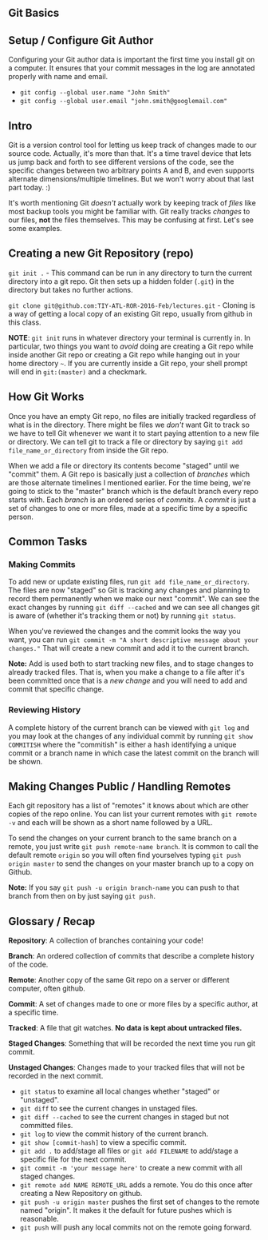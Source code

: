 ## Git Basics

## Setup / Configure Git Author

Configuring your Git author data is important the first time you install git on a computer.
It ensures that your commit messages in the log are annotated properly with name and email.

* `git config --global user.name "John Smith"`
* `git config --global user.email "john.smith@googlemail.com"`

## Intro

Git is a version control tool for letting us keep track of changes made
to our source code. Actually, it's more than that. It's a time travel device
that lets us jump back and forth to see different versions of the code, see
the specific changes between two arbitrary points A and B, and even supports
alternate dimensions/multiple timelines. But we won't worry about that last
part today. :)

It's worth mentioning Git *doesn't* actually work by keeping track of
*files* like most backup tools you might be familiar with. Git really
tracks *changes* to our files, **not** the files themselves. This may
be confusing at first. Let's see some examples.

## Creating a new Git Repository (repo)

`git init .` - This command can be run in any directory to turn the current
directory into a git repo. Git then sets up a hidden folder (`.git`) in the
directory but takes no further actions.

`git clone git@github.com:TIY-ATL-ROR-2016-Feb/lectures.git` - Cloning is a
way of getting a local copy of an existing Git repo, usually from github in
this class.

**NOTE**: `git init` runs in whatever directory your terminal is currently
in. In particular, two things you want to *avoid* doing are creating a Git
repo while inside another Git repo or creating a Git repo while hanging
out in your home directory `~`. If you are currently inside a Git repo,
your shell prompt will end in `git:(master)` and a checkmark.

## How Git Works

Once you have an empty Git repo, no files are initially tracked regardless
of what is in the directory. There might be files we *don't* want Git to
track so we have to tell Git whenever we want it to start paying attention
to a new file or directory. We can tell git to track a file or directory
by saying `git add file_name_or_directory` from inside the Git repo.

When we add a file or directory its contents become "staged" until we
"commit" them. A Git repo is basically just a collection of *branches*
which are those alternate timelines I mentioned earlier. For the time
being, we're going to stick to the "master" branch which is the default
branch every repo starts with. Each *branch* is an ordered series of
*commits*. A *commit* is just a set of changes to one or more files,
made at a specific time by a specific person.

## Common Tasks

### Making Commits

To add new or update existing files, run `git add file_name_or_directory`.
The files are now "staged" so Git is tracking any changes and planning to
record them permanently when we make our next "commit". We can see the exact
changes by running `git diff --cached` and we can see all changes git is
aware of (whether it's tracking them or not) by running `git status`.

When you've reviewed the changes and the commit looks the way you want,
you can run `git commit -m "A short descriptive message about your changes."`
That will create a new commit and add it to the current branch.

**Note:** Add is used both to start tracking new files, and to stage changes to already tracked files. That is, when you make a change to a file after
it's been committed once that is a *new change* and you will need to add and
commit that specific change.

### Reviewing History

A complete history of the current branch can be viewed with `git log`
and you may look at the changes of any individual commit by running
`git show COMMITISH` where the "commitish" is either a hash identifying a
unique commit or a branch name in which case the latest commit on the branch
will be shown.

## Making Changes Public / Handling Remotes

Each git repository has a list of "remotes" it knows about which are other
copies of the repo online. You can list your current remotes with
`git remote -v` and each will be shown as a short name followed by a URL.

To send the changes on your current branch to the same branch on a remote,
you just write `git push remote-name branch`. It is common to call the
default remote `origin` so you will often find yourselves typing
`git push origin master` to send the changes on your master branch up to a
copy on Github.

**Note:** If you say `git push -u origin branch-name` you can push to that
branch from then on by just saying `git push`.

## Glossary / Recap

**Repository**: A collection of branches containing your code!

**Branch**: An ordered collection of commits that describe a complete history of the code.

**Remote**: Another copy of the same Git repo on a server or different computer, often github.

**Commit**: A set of changes made to one or more files by a specific author, at a specific time.

**Tracked**: A file that git watches. **No data is kept about untracked files.**

**Staged Changes**: Something that will be recorded the next time you run git commit.

**Unstaged Changes**: Changes made to your tracked files that will not be recorded in the next commit.

* `git status` to examine all local changes whether "staged" or "unstaged".
* `git diff` to see the current changes in unstaged files.
* `git diff --cached` to see the current changes in staged but not committed files.
* `git log` to view the commit history of the current branch.
* `git show [commit-hash]` to view a specific commit.
* `git add .` to add/stage all files or `git add FILENAME` to add/stage a specific file for the next commit.
* `git commit -m 'your message here'` to create a new commit with all staged changes.
* `git remote add NAME REMOTE_URL` adds a remote. You do this once after creating a New Repository on github.
* `git push -u origin master` pushes the first set of changes to the remote named "origin". It makes it the default for future pushes which is reasonable.
* `git push` will push any local commits not on the remote going forward.

